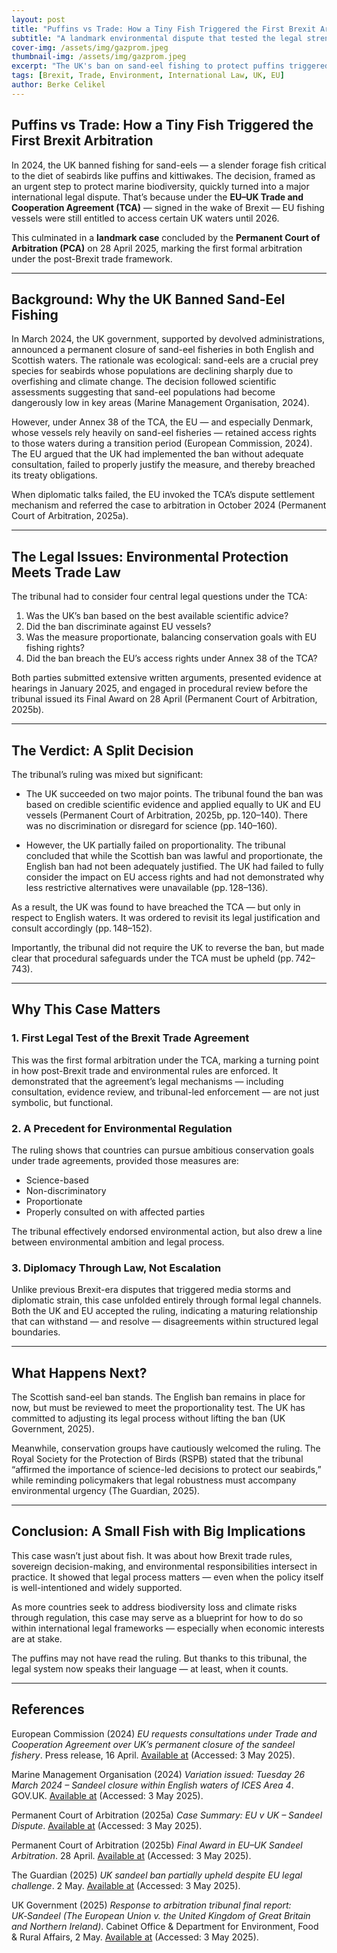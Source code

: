 ```yaml
---
layout: post
title: "Puffins vs Trade: How a Tiny Fish Triggered the First Brexit Arbitration"
subtitle: "A landmark environmental dispute that tested the legal strength of the UK–EU Trade and Cooperation Agreement"
cover-img: /assets/img/gazprom.jpeg
thumbnail-img: /assets/img/gazprom.jpeg
excerpt: "The UK's ban on sand-eel fishing to protect puffins triggered the first legal test of the post-Brexit EU–UK trade deal. Here's how it played out..."
tags: [Brexit, Trade, Environment, International Law, UK, EU]
author: Berke Celikel
---
```


## Puffins vs Trade: How a Tiny Fish Triggered the First Brexit Arbitration

In 2024, the UK banned fishing for sand-eels — a slender forage fish critical to the diet of seabirds like puffins and kittiwakes. The decision, framed as an urgent step to protect marine biodiversity, quickly turned into a major international legal dispute. That’s because under the **EU–UK Trade and Cooperation Agreement (TCA)** — signed in the wake of Brexit — EU fishing vessels were still entitled to access certain UK waters until 2026.

This culminated in a **landmark case** concluded by the **Permanent Court of Arbitration (PCA)** on 28 April 2025, marking the first formal arbitration under the post-Brexit trade framework.

---

## Background: Why the UK Banned Sand-Eel Fishing

In March 2024, the UK government, supported by devolved administrations, announced a permanent closure of sand-eel fisheries in both English and Scottish waters. The rationale was ecological: sand-eels are a crucial prey species for seabirds whose populations are declining sharply due to overfishing and climate change. The decision followed scientific assessments suggesting that sand-eel populations had become dangerously low in key areas (Marine Management Organisation, 2024).

However, under Annex 38 of the TCA, the EU — and especially Denmark, whose vessels rely heavily on sand-eel fisheries — retained access rights to those waters during a transition period (European Commission, 2024). The EU argued that the UK had implemented the ban without adequate consultation, failed to properly justify the measure, and thereby breached its treaty obligations.

When diplomatic talks failed, the EU invoked the TCA’s dispute settlement mechanism and referred the case to arbitration in October 2024 (Permanent Court of Arbitration, 2025a).

---

## The Legal Issues: Environmental Protection Meets Trade Law

The tribunal had to consider four central legal questions under the TCA:

1. Was the UK’s ban based on the best available scientific advice?  
2. Did the ban discriminate against EU vessels?  
3. Was the measure proportionate, balancing conservation goals with EU fishing rights?  
4. Did the ban breach the EU’s access rights under Annex 38 of the TCA?

Both parties submitted extensive written arguments, presented evidence at hearings in January 2025, and engaged in procedural review before the tribunal issued its Final Award on 28 April (Permanent Court of Arbitration, 2025b).

---

## The Verdict: A Split Decision

The tribunal’s ruling was mixed but significant:

- The UK succeeded on two major points. The tribunal found the ban was based on credible scientific evidence and applied equally to UK and EU vessels (Permanent Court of Arbitration, 2025b, pp. 120–140). There was no discrimination or disregard for science (pp. 140–160).

- However, the UK partially failed on proportionality. The tribunal concluded that while the Scottish ban was lawful and proportionate, the English ban had not been adequately justified. The UK had failed to fully consider the impact on EU access rights and had not demonstrated why less restrictive alternatives were unavailable (pp. 128–136).

As a result, the UK was found to have breached the TCA — but only in respect to English waters. It was ordered to revisit its legal justification and consult accordingly (pp. 148–152).

Importantly, the tribunal did not require the UK to reverse the ban, but made clear that procedural safeguards under the TCA must be upheld (pp. 742–743).

---

## Why This Case Matters

### 1. First Legal Test of the Brexit Trade Agreement

This was the first formal arbitration under the TCA, marking a turning point in how post-Brexit trade and environmental rules are enforced. It demonstrated that the agreement’s legal mechanisms — including consultation, evidence review, and tribunal-led enforcement — are not just symbolic, but functional.

### 2. A Precedent for Environmental Regulation

The ruling shows that countries can pursue ambitious conservation goals under trade agreements, provided those measures are:
- Science-based  
- Non-discriminatory  
- Proportionate  
- Properly consulted on with affected parties  

The tribunal effectively endorsed environmental action, but also drew a line between environmental ambition and legal process.

### 3. Diplomacy Through Law, Not Escalation

Unlike previous Brexit-era disputes that triggered media storms and diplomatic strain, this case unfolded entirely through formal legal channels. Both the UK and EU accepted the ruling, indicating a maturing relationship that can withstand — and resolve — disagreements within structured legal boundaries.

---

## What Happens Next?

The Scottish sand-eel ban stands. The English ban remains in place for now, but must be reviewed to meet the proportionality test. The UK has committed to adjusting its legal process without lifting the ban (UK Government, 2025).

Meanwhile, conservation groups have cautiously welcomed the ruling. The Royal Society for the Protection of Birds (RSPB) stated that the tribunal “affirmed the importance of science-led decisions to protect our seabirds,” while reminding policymakers that legal robustness must accompany environmental urgency (The Guardian, 2025).

---

## Conclusion: A Small Fish with Big Implications

This case wasn’t just about fish. It was about how Brexit trade rules, sovereign decision-making, and environmental responsibilities intersect in practice. It showed that legal process matters — even when the policy itself is well-intentioned and widely supported.

As more countries seek to address biodiversity loss and climate risks through regulation, this case may serve as a blueprint for how to do so within international legal frameworks — especially when economic interests are at stake.

The puffins may not have read the ruling. But thanks to this tribunal, the legal system now speaks their language — at least, when it counts.

---

## References

European Commission (2024) *EU requests consultations under Trade and Cooperation Agreement over UK’s permanent closure of the sandeel fishery*. Press release, 16 April. [Available at](https://ec.europa.eu/commission/presscorner/api/files/document/print/en/ip_24_2050/IP_24_2050_EN.pdf) (Accessed: 3 May 2025).

Marine Management Organisation (2024) *Variation issued: Tuesday 26 March 2024 – Sandeel closure within English waters of ICES Area 4*. GOV.UK. [Available at](https://www.gov.uk/government/publications/variation-issued-tuesday-26-march-2024-sandeel-closure-within-english-waters-of-ices-area-4) (Accessed: 3 May 2025).

Permanent Court of Arbitration (2025a) *Case Summary: EU v UK – Sandeel Dispute*. [Available at](https://pca-cpa.org/en/cases/334/) (Accessed: 3 May 2025).

Permanent Court of Arbitration (2025b) *Final Award in EU–UK Sandeel Arbitration*. 28 April. [Available at](https://pcacases.com/web/sendAttach/70467) (Accessed: 3 May 2025).

The Guardian (2025) *UK sandeel ban partially upheld despite EU legal challenge*. 2 May. [Available at](https://www.theguardian.com/environment/2025/may/02/uk-sand-eel-fishing-ban-despite-eu-legal-challenge) (Accessed: 3 May 2025).

UK Government (2025) *Response to arbitration tribunal final report: UK‑Sandeel (The European Union v. the United Kingdom of Great Britain and Northern Ireland)*. Cabinet Office & Department for Environment, Food & Rural Affairs, 2 May. [Available at](https://www.gov.uk/government/news/response-to-arbitration-tribunal-final-report-uk-sandeel-the-european-union-v-the-united-kingdom-of-great-britain-and-northern-ireland) (Accessed: 3 May 2025).
